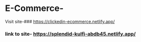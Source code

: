 # E-Commerce-
Visit site-### https://clickedin-ecommerce.netlify.app/
### link to site- https://splendid-kulfi-abdb45.netlify.app/

